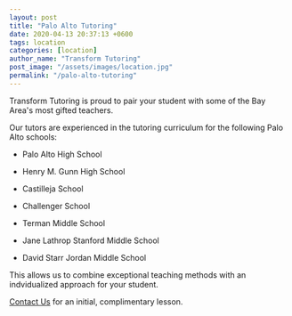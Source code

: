 ```yaml
---
layout: post
title: "Palo Alto Tutoring"
date: 2020-04-13 20:37:13 +0600
tags: location
categories: [location]
author_name: "Transform Tutoring"
post_image: "/assets/images/location.jpg"
permalink: "/palo-alto-tutoring"
---
```



Transform Tutoring is proud to pair your student with some of the Bay Area's most gifted teachers. 

Our tutors are experienced in the tutoring curriculum for the following Palo Alto schools:

* Palo Alto High School

* Henry M. Gunn High School

* Castilleja School

* Challenger School

* Terman Middle School

* Jane Lathrop Stanford Middle School

* David Starr Jordan Middle School

This allows us to combine exceptional teaching methods with an indvidualized approach for your student.

[Contact Us](/pages/contact) for an initial, complimentary lesson. 

